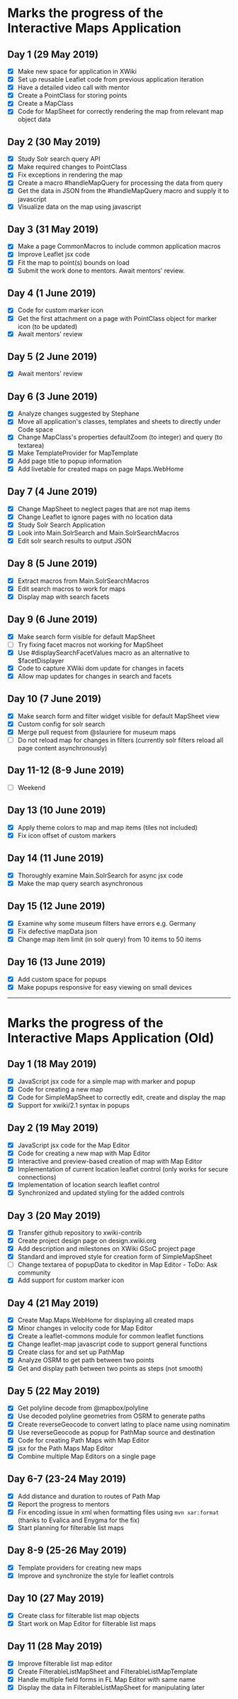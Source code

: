 # Marks the progress of the Interactive Maps Application
## Day 1 (29 May 2019)
- [x] Make new space for application in XWiki
- [x] Set up reusable Leaflet code from previous application iteration
- [x] Have a detailed video call with mentor
- [x] Create a PointClass for storing points
- [x] Create a MapClass
- [x] Code for MapSheet for correctly rendering the map from relevant map object data
## Day 2 (30 May 2019)
- [x] Study Solr search query API
- [x] Make required changes to PointClass
- [x] Fix exceptions in rendering the map
- [x] Create a macro #handleMapQuery for processing the data from query
- [x] Get the data in JSON from the #handleMapQuery macro and supply it to javascript
- [x] Visualize data on the map using javascript
## Day 3 (31 May 2019)
- [x] Make a page CommonMacros to include common application macros
- [x] Improve Leaflet jsx code
- [x] Fit the map to point(s) bounds on load
- [x] Submit the work done to mentors. Await mentors' review.
## Day 4 (1 June 2019)
- [x] Code for custom marker icon
- [x] Get the first attachment on a page with PointClass object for marker icon (to be updated)
- [x] Await mentors' review
## Day 5 (2 June 2019)
- [x] Await mentors' review
## Day 6 (3 June 2019)
- [x] Analyze changes suggested by Stephane
- [x] Move all application's classes, templates and sheets to directly under Code space
- [x] Change MapClass's properties defaultZoom (to integer) and query (to textarea)
- [x] Make TemplateProvider for MapTemplate
- [x] Add page title to popup information
- [x] Add livetable for created maps on page Maps.WebHome
## Day 7 (4 June 2019)
- [x] Change MapSheet to neglect pages that are not map items
- [x] Change Leaflet to ignore pages with no location data
- [x] Study Solr Search Application
- [x] Look into Main.SolrSearch and Main.SolrSearchMacros
- [x] Edit solr search results to output JSON
## Day 8 (5 June 2019)
- [x] Extract macros from Main.SolrSearchMacros
- [x] Edit search macros to work for maps
- [x] Display map with search facets
## Day 9 (6 June 2019)
- [x] Make search form visible for default MapSheet
- [ ] Try fixing facet macros not working for MapSheet
- [x] Use #displaySearchFacetValues macro as an alternative to $facetDisplayer
- [x] Code to capture XWiki dom update for changes in facets
- [x] Allow map updates for changes in search and facets
## Day 10 (7 June 2019)
- [x] Make search form and filter widget visible for default MapSheet view
- [x] Custom config for solr search
- [x] Merge pull request from @slauriere for museum maps
- [ ] Do not reload map for changes in filters (currently solr filters reload all page content asynchronously)
## Day 11-12 (8-9 June 2019)
- [ ] Weekend
## Day 13 (10 June 2019)
- [x] Apply theme colors to map and map items (tiles not included)
- [x] Fix icon offset of custom markers
## Day 14 (11 June 2019)
- [x] Thoroughly examine Main.SolrSearch for async jsx code
- [x] Make the map query search asynchronous
## Day 15 (12 June 2019)
- [x] Examine why some museum filters have errors e.g. Germany
- [x] Fix defective mapData json
- [x] Change map item limit (in solr query) from 10 items to 50 items
## Day 16 (13 June 2019)
- [x] Add custom space for popups
- [x] Make popups responsive for easy viewing on small devices
---
# Marks the progress of the Interactive Maps Application (Old)
## Day 1 (18 May 2019)
- [x] JavaScript jsx code for a simple map with marker and popup
- [x] Code for creating a new map
- [x] Code for SimpleMapSheet to correctly edit, create and display the map
- [x] Support for xwiki/2.1 syntax in popups
## Day 2 (19 May 2019)
- [x] JavaScript jsx code for the Map Editor
- [x] Code for creating a new map with Map Editor
- [x] Interactive and preview-based creation of map with Map Editor
- [x] Implementation of current location leaflet control (only works for secure connections)
- [x] Implementation of location search leaflet control
- [x] Synchronized and updated styling for the added controls
## Day 3 (20 May 2019)
- [x] Transfer github repository to xwiki-contrib
- [x] Create project design page on design.xwiki.org
- [x] Add description and milestones on XWiki GSoC project page
- [x] Standard and improved style for creation form of SimpleMapSheet
- [ ] Change textarea of popupData to ckeditor in Map Editor - ToDo: Ask community
- [x] Add support for custom marker icon
## Day 4 (21 May 2019)
- [x] Create Map.Maps.WebHome for displaying all created maps
- [x] Minor changes in velocity code for Map Editor
- [x] Create a leaflet-commons module for common leaflet functions
- [x] Change leaflet-map javascript code to support general functions
- [x] Create class for and set up PathMap
- [x] Analyze OSRM to get path between two points
- [x] Get and display path between two points as steps (not smooth)
## Day 5 (22 May 2019)
- [x] Get polyline decode from @mapbox/polyline
- [x] Use decoded polyline geometries from OSRM to generate paths
- [x] Create reverseGeocode to convert latlng to place name using nominatim
- [x] Use reverseGeocode as popup for PathMap source and destination
- [x] Code for creating Path Maps with Map Editor
- [x] jsx for the Path Maps Map Editor
- [x] Combine multiple Map Editors on a single page
## Day 6-7 (23-24 May 2019)
- [x] Add distance and duration to routes of Path Map
- [x] Report the progress to mentors
- [x] Fix encoding issue in xml when formatting files using `mvn xar:format` (thanks to Evalica and Enygma for the fix)
- [x] Start planning for filterable list maps
## Day 8-9 (25-26 May 2019)
- [x] Template providers for creating new maps
- [x] Improve and synchronize the style for leaflet controls
## Day 10 (27 May 2019)
- [x] Create class for filterable list map objects
- [x] Start work on Map Editor for filterable list maps
## Day 11 (28 May 2019)
- [x] Improve filterable list map editor
- [x] Create FilterableListMapSheet and FilterableListMapTemplate
- [x] Handle multiple field forms in FL Map Editor with same name
- [x] Display the data in FilterableListMapSheet for manipulating later

